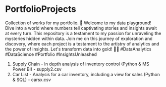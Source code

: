 # PortfolioProjects
Collection of works for my portfolio.
🚀 Welcome to my data playground! Dive into a world where numbers tell captivating stories and insights await at every turn. This repository is a testament to my passion for unraveling the mysteries hidden within data. Join me on this journey of exploration and discovery, where each project is a testament to the artistry of analytics and the power of insights. Let's transform data into gold! 💼✨ #DataAnalytics #DataScience #Portfolio #InsightsUnleashed

1. Supply Chain - In depth analysis of inventory control (Python & MS Power BI) - supply2.csv
2. Car List - Analysis for a car inventory, including a view for sales (Python & SQL) - carsx.csv

